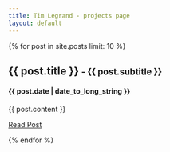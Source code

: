 ```yaml
---
title: Tim Legrand - projects page
layout: default
---
```


{% for post in site.posts limit: 10 %}
<div class="row brand-primary">
    <!--<div class="span12">-->
        <h2>{{ post.title }}&nbsp;<small>- {{ post.subtitle }}</small></h2>
        <h4>{{ post.date | date_to_long_string }}</h4>
        <p>{{ post.content }}</p>
        <p><a href="{{ post.url }}">Read Post</a></p>
    <!--</div>-->
</div>
{% endfor %}

<div id="123456">
</div>
